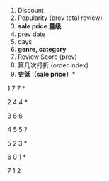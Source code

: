 1. Discount
2. Popularity (prev total review)
3. **sale price 量级**
4. prev date
5. days
6. **genre, category**
7. Review Score (prev)
8. 第几次打折 (order index)
9. **史低（sale price）***

1	7	7	*

2	4	4	*

3	6	6

4	5	5	?

5	2	3	*

6	0	1	*

7	1	2